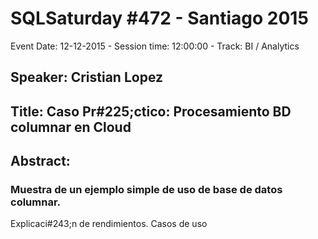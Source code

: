 # SQLSaturday #472 - Santiago 2015
Event Date: 12-12-2015 - Session time: 12:00:00 - Track: BI / Analytics
## Speaker: Cristian Lopez
## Title: Caso Pr#225;ctico: Procesamiento BD columnar en Cloud
## Abstract:
### Muestra de un ejemplo simple de uso de base de datos columnar.
Explicaci#243;n de rendimientos.
Casos de uso
